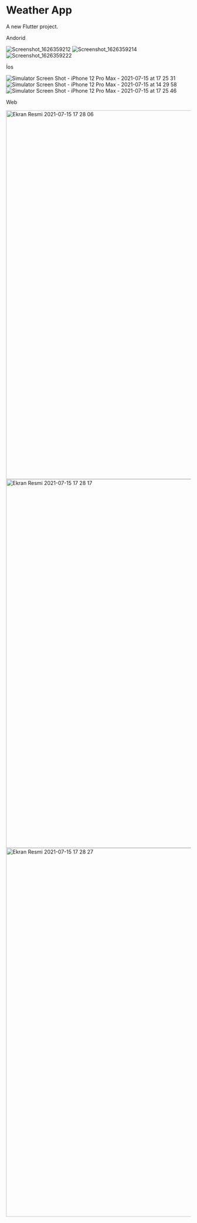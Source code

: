 # Weather App

A new Flutter project.

Andorid

![Screenshot_1626359212](https://user-images.githubusercontent.com/65916854/125805415-aaa9abc4-c12a-43cc-a5f7-a91eb6d6849c.png)
![Screenshot_1626359214](https://user-images.githubusercontent.com/65916854/125805472-ffd5610a-5283-4d40-bb35-bae6621f7ec1.png)
![Screenshot_1626359222](https://user-images.githubusercontent.com/65916854/125805504-bbe2b82f-2d63-4424-8b44-f3dc22107241.png)


İos

![Simulator Screen Shot - iPhone 12 Pro Max - 2021-07-15 at 17 25 31](https://user-images.githubusercontent.com/65916854/125805893-11190195-c4d1-45d8-bd84-1137c1826cc1.png)
![Simulator Screen Shot - iPhone 12 Pro Max - 2021-07-15 at 14 29 58](https://user-images.githubusercontent.com/65916854/125805916-2d999811-492d-4c49-8ec3-9129af0f8c2c.png)
![Simulator Screen Shot - iPhone 12 Pro Max - 2021-07-15 at 17 25 46](https://user-images.githubusercontent.com/65916854/125805926-68cdd532-0dcc-488d-b770-efaa201ea000.png)


Web

<img width="1005" alt="Ekran Resmi 2021-07-15 17 28 06" src="https://user-images.githubusercontent.com/65916854/125806031-cbdb9ebb-f237-44ef-a63c-10d280f8decc.png">
<img width="1005" alt="Ekran Resmi 2021-07-15 17 28 17" src="https://user-images.githubusercontent.com/65916854/125805705-f2576b22-dcd4-4fd7-bf2c-b74831fafdfe.png">
<img width="1005" alt="Ekran Resmi 2021-07-15 17 28 27" src="https://user-images.githubusercontent.com/65916854/125805711-5d548d75-d0cc-49cb-877e-1637a07aedfc.png">


